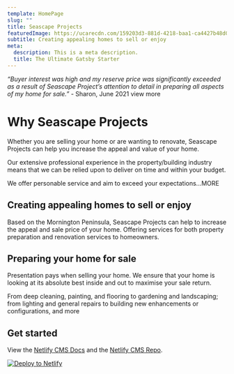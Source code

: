 ```yaml
---
template: HomePage
slug: ""
title: Seascape Projects
featuredImage: https://ucarecdn.com/159203d3-881d-4218-baa1-ca4427b48d0d/
subtitle: Creating appealing homes to sell or enjoy
meta:
  description: This is a meta description.
  title: The Ultimate Gatsby Starter
---
```

*“Buyer interest was high and my reserve price was significantly exceeded as a result of Seascape Project’s attention to detail in preparing all aspects of my home for sale.”* - Sharon, June 2021   view more



# Why Seascape Projects

Whether you are selling your home or are wanting to renovate, Seascape Projects can help you increase the appeal and value of your home.

Our extensive professional experience in the property/building industry means that we can be relied upon to deliver on time and within your budget.

We offer personable service and aim to exceed your expectations...MORE

## Creating appealing homes to sell or enjoy

Based on the Mornington Peninsula, Seascape Projects can help to increase the appeal and sale price of your home. Offering services for both property preparation and renovation services to homeowners.

## Preparing your home for sale

Presentation pays when selling your home. We ensure that your home is looking at its absolute best inside and out to maximise your sale return.

From deep cleaning, painting, and flooring to gardening and landscaping; from lighting and general repairs to building new enhancements or configurations, and more



## Get started

View the [Netlify CMS Docs](https://www.netlifycms.org/docs/) and the [Netlify CMS Repo](https://github.com/netlify/netlify-cms).

[![Deploy to Netlify](https://www.netlify.com/img/deploy/button.svg)](https://app.netlify.com/start/deploy?repository=https://github.com/thriveweb/yellowcake&stack=cms)